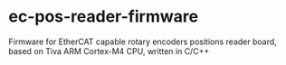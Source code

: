 # ec-pos-reader-firmware
Firmware for EtherCAT capable rotary encoders positions reader board, based on Tiva ARM Cortex-M4 CPU, written in C/C++
